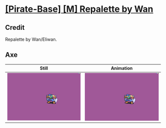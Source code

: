 # [\[Pirate-Base\] \[M\] Repalette by Wan](../)

## Credit

Repalette by Wan/Eliwan.
	
## Axe

| Still | Animation |
| :---: | :-------: |
| ![Axe still](./Axe_000.png) | ![Axe animation](./Axe.gif) |
